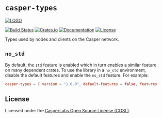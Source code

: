 # `casper-types`

[![LOGO](https://raw.githubusercontent.com/CasperLabs/casper-node/master/images/CasperLabs_Logo_Horizontal_RGB.png)](https://casperlabs.io/)

[![Build Status](https://drone-auto.casperlabs.io/api/badges/CasperLabs/casper-node/status.svg?branch=master)](http://drone-auto.casperlabs.io/CasperLabs/casper-node)
[![Crates.io](https://img.shields.io/crates/v/casper-types)](https://crates.io/crates/casper-types)
[![Documentation](https://docs.rs/casper-types/badge.svg)](https://docs.rs/casper-types)
[![License](https://img.shields.io/badge/license-COSL-blue.svg)](https://github.com/CasperLabs/casper-node/blob/master/LICENSE)

Types used by nodes and clients on the Casper network.

## `no_std`

By default, the `std` feature is enabled which in turn enables a similar feature on many dependent crates.  To use the
library in a `no_std` environment, disable the default features and enable the `no_std` feature.  For example:

```toml
casper-types = { version = "1.0.0", default-features = false, features = ["no-std"] }
```

## License

Licensed under the [CasperLabs Open Source License (COSL)](https://github.com/CasperLabs/casper-node/blob/master/LICENSE).

